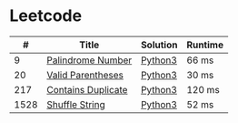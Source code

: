 # Leetcode

| # | Title | Solution | Runtime |
|---| ----- | -------- | ------- |
|9|[ Palindrome Number](https://leetcode.com/problems/palindrome-number/)|[Python3](./solutions/9.%20Palindrome%20Number.py)|66 ms|
|20|[ Valid Parentheses](https://leetcode.com/problems/valid-parentheses/)|[Python3](./solutions/20.%20Valid%20Parentheses.py)|30 ms|
|217|[ Contains Duplicate](https://leetcode.com/problems/contains-duplicate/)|[Python3](./solutions/217.%20Contains%20Duplicate.py)|120 ms|
|1528|[ Shuffle String](https://leetcode.com/problems/shuffle-string/)|[Python3](./solutions/1528.%20Shuffle%20String.py)|52 ms|
